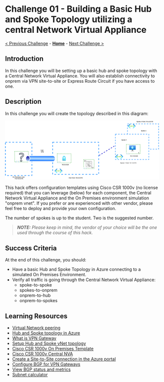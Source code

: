 # Challenge 01 - Building a Basic Hub and Spoke Topology utilizing a central Network Virtual Appliance

[< Previous Challenge](./Challenge-00.md) - **[Home](../README.md)** - [Next Challenge >](./Challenge-02.md)

## Introduction

In this challenge you will be setting up a basic hub and spoke topology with a Central Network Virtual Appliance. You will also establish connectivity to onprem via VPN site-to-site or Express Route Circuit if you have access to one.

## Description

In this challenge you will create the topology described in this diagram:

![hubnspoke noARS](/xxx-AzureRouteServer/Student/Resources/media/azurerouteserver-challenge1.png)

This hack offers configuration templates using Cisco CSR 1000v (no license required) that you can leverage (below) for each component, the Central Network Virtual Appliance and the On Premises environment simulation "onprem vnet". If you prefer or are experienced with other vendor, please feel free to deploy and provide your own configuration. 

The number of spokes is up to the student. Two is the suggested number. 

> ***NOTE:** Please keep in mind, the vendor of your choice will be the one used through the course of this hack.*

## Success Criteria

At the end of this challenge, you should:

- Have a basic Hub and Spoke Topology in Azure connecting to a simulated On Premises Environment. 
- Verify all traffic is going through the Central Network Virtual Appliance:
  - spoke-to-spoke
  - spokes-to-onprem
  - onprem-to-hub
  - onprem-to-spokes


## Learning Resources

* [Virtual Network peering](https://docs.microsoft.com/azure/virtual-network/virtual-network-peering-overview)
* [Hub and Spoke topology in Azure](https://docs.microsoft.com/azure/architecture/reference-architectures/hybrid-networking/hub-spoke)
* [What is VPN Gateway](https://docs.microsoft.com/azure/vpn-gateway/vpn-gateway-about-vpngateways)
* [Setup Hub and Spoke vNet topology](/./Resources/Hubandspokescript.md)
* [Cisco CSR 1000v On Premises Template](./Resources/wthcsronprem.md)
* [Cisco CSR 1000v Central NVA](./Resources/centralnva.md)
* [Create a Site-to-Site connection in the Azure portal](https://docs.microsoft.com/azure/vpn-gateway/vpn-gateway-howto-site-to-site-resource-manager-portal)
* [Configure BGP for VPN Gateways](https://docs.microsoft.com/azure/vpn-gateway/bgp-howto)
* [View BGP status and metrics](https://docs.microsoft.com/azure/vpn-gateway/bgp-diagnostics)
* [Subnet calculator](https://www.davidc.net/sites/default/subnets/subnets.html)


